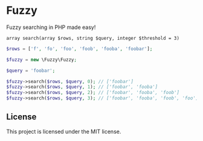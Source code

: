 # Fuzzy

Fuzzy searching in PHP made easy!


`array search(array $rows, string $query, integer $threshold = 3)`


```php
$rows = ['f', 'fo', 'foo', 'foob', 'fooba', 'foobar'];

$fuzzy = new \Fuzzy\Fuzzy;

$query = 'foobar';

$fuzzy->search($rows, $query, 0); // ['foobar']
$fuzzy->search($rows, $query, 1); // ['foobar', 'fooba']
$fuzzy->search($rows, $query, 2); // ['foobar', 'fooba', 'foob']
$fuzzy->search($rows, $query, 3); // ['foobar', 'fooba', 'foob', 'foo']
```

## License

This project is licensed under the MIT license.


